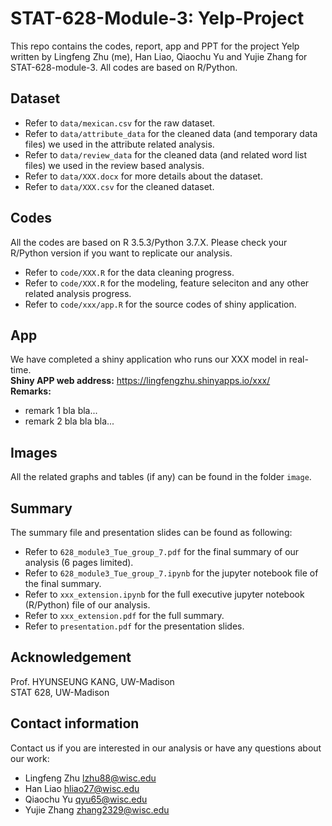 # STAT-628-Module-3: Yelp-Project
This repo contains the codes, report, app and PPT for the project Yelp written by Lingfeng Zhu (me), Han Liao, Qiaochu Yu and Yujie Zhang for STAT-628-module-3. All codes are based on R/Python.

## Dataset
* Refer to ```data/mexican.csv``` for the raw dataset.
* Refer to ```data/attribute_data``` for the cleaned data (and temporary data files) we used in the attribute related analysis.  
* Refer to ```data/review_data``` for the cleaned data (and related word list files) we used in the review based analysis.  
* Refer to ```data/XXX.docx``` for more details about the dataset.  
* Refer to ```data/XXX.csv``` for the cleaned dataset.

## Codes
All the codes are based on R 3.5.3/Python 3.7.X. Please check your R/Python version if you want to replicate our analysis.  
* Refer to ```code/XXX.R``` for the data cleaning progress.  
* Refer to ```code/XXX.R``` for the modeling, feature seleciton and any other related analysis progress.
* Refer to ```code/xxx/app.R``` for the source codes of shiny application.

## App
We have completed a shiny application who runs our XXX model in real-time.   
**Shiny APP web address:** https://lingfengzhu.shinyapps.io/xxx/  
**Remarks:** 
* remark 1 bla bla...
* remark 2 bla bla bla...

## Images
All  the related graphs and tables (if any) can be found in the folder ```image```.

## Summary
The summary file and presentation slides can be found as following:
* Refer to ```628_module3_Tue_group_7.pdf``` for the final summary of our analysis (6 pages limited).
* Refer to ```628_module3_Tue_group_7.ipynb``` for the jupyter notebook file of the final summary.
* Refer to ```xxx_extension.ipynb``` for the full executive jupyter notebook (R/Python) file of our analysis.
* Refer to ```xxx_extension.pdf``` for the full summary.
* Refer to ```presentation.pdf``` for the presentation slides.

## Acknowledgement
Prof. HYUNSEUNG KANG, UW-Madison  
STAT 628, UW-Madison

## Contact information
Contact us if you are interested in our analysis or have any questions about our work:
* Lingfeng Zhu  lzhu88@wisc.edu
* Han Liao hliao27@wisc.edu
* Qiaochu Yu    qyu65@wisc.edu
* Yujie Zhang     zhang2329@wisc.edu

